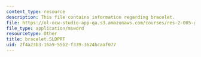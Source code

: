 ```yaml
---
content_type: resource
description: This file contains information regarding bracelet.
file: https://ol-ocw-studio-app-qa.s3.amazonaws.com/courses/res-2-005-girls-who-build-make-your-own-wearables-workshop-spring-2015/2f4a23b316a955b2f3393624bcaaf077_bracelet.SLDPRT
file_type: application/msword
resourcetype: Other
title: bracelet.SLDPRT
uid: 2f4a23b3-16a9-55b2-f339-3624bcaaf077
---
```

